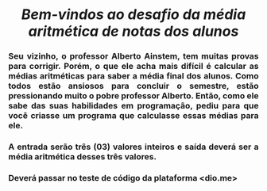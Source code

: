 <span align="center">

#  *Bem-vindos ao desafio da média aritmética de notas dos alunos*

</span>

<span align="justify">

### Seu vizinho, o professor Alberto Ainstem, tem muitas provas para corrigir. Porém, o que ele acha mais difícil é calcular as médias aritméticas para saber a média final dos alunos. Como todos estão ansiosos para concluir o semestre, estão pressionando muito o pobre professor Alberto. Então, como ele sabe das suas habilidades em programação, pediu para que você criasse um programa que calculasse essas médias para ele.

### A entrada serão três (03) valores inteiros e saída deverá ser a média aritmética desses três valores.

### Deverá passar no teste de código da plataforma <dio.me>
 
</span>